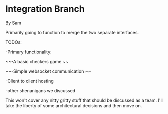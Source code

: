 # Integration Branch

By Sam

Primarily going to function to merge the two separate interfaces.

TODOs:

-Primary functionality:

~~-A basic checkers game  ~~
  
~~-Simple websocket communication  ~~
  
-Client to client hosting  
  
-other shenanigans we discussed  
  
  
This won't cover any nitty gritty stuff that should be discussed as a team.  I'll take the liberty of some architectural decisions and then move on.
